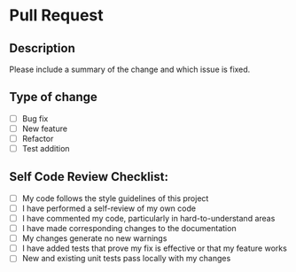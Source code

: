 # Pull Request

## Description

Please include a summary of the change and which issue is fixed.



## Type of change

- [ ] Bug fix
- [ ] New feature
- [ ] Refactor
- [ ] Test addition

## Self Code Review Checklist:

- [ ] My code follows the style guidelines of this project
- [ ] I have performed a self-review of my own code
- [ ] I have commented my code, particularly in hard-to-understand areas
- [ ] I have made corresponding changes to the documentation
- [ ] My changes generate no new warnings
- [ ] I have added tests that prove my fix is effective or that my feature works
- [ ] New and existing unit tests pass locally with my changes

